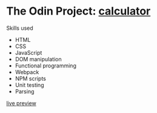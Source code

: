 # The Odin Project: [calculator](https://www.theodinproject.com/courses/web-development-101/lessons/calculator)

Skills used
* HTML
* CSS
* JavaScript
* DOM manipulation
* Functional programming
* Webpack
* NPM scripts
* Unit testing
* Parsing

[live preview](http://zaesur.github.io/calculator)
